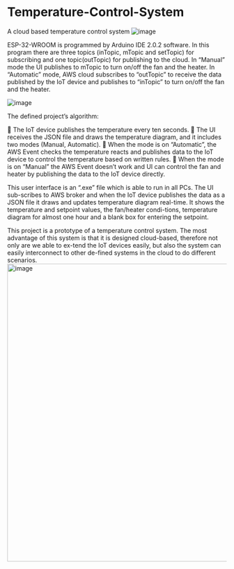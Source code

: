 # Temperature-Control-System
A cloud based temperature control system
![image](https://user-images.githubusercontent.com/29564698/205453877-c041bfcc-cfa1-45d8-8b87-39132bebce1b.png)

ESP-32-WROOM is programmed by Arduino IDE 2.0.2 software. In this program there are three topics (inTopic, mTopic and setTopic) for subscribing and one topic(outTopic) for publishing to the cloud. In “Manual” mode the UI publishes to mTopic to turn on/off the fan and the heater. In “Automatic” mode, AWS cloud subscribes to “outTopic” to receive the data published by the IoT device and publishes to “inTopic” to turn on/off the fan and the heater. 

![image](https://user-images.githubusercontent.com/29564698/206272387-31360a84-f828-481c-950d-b8466c718c0a.png)

The defined project’s algorithm:

	The IoT device publishes the temperature every ten seconds. 
	The UI receives the JSON file and draws the temperature diagram, and it includes two modes (Manual, Automatic).
	When the mode is on “Automatic”, the AWS Event checks the temperature reacts and publishes data to the IoT device to control the temperature based on written rules.
	When the mode is on “Manual” the AWS Event doesn’t work and UI can control the fan and heater by publishing the data to the IoT device directly.

This user interface is an “.exe” file which is able to run in all PCs. The UI sub-scribes to AWS broker and when the IoT device publishes the data as a JSON file it draws and updates temperature diagram real-time. It shows the temperature and setpoint values, the fan/heater condi-tions, temperature diagram for almost one hour and a blank box for entering the setpoint. 

This project is a prototype of a temperature control system. The most advantage of this system is that it is designed cloud-based, therefore not only are we able to ex-tend the IoT devices easily, but also the system can easily interconnect to other de-fined systems in the cloud to do different scenarios. 
<img width="685" alt="image" src="https://user-images.githubusercontent.com/29564698/208336100-f22577d4-3ae0-4f9e-b11a-ce0e33efc3d7.png">
